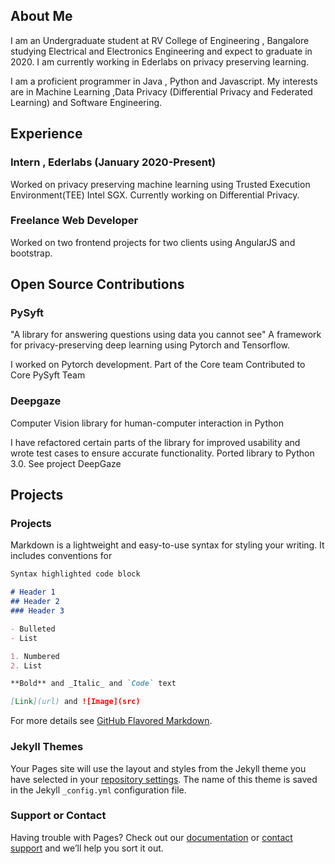 ## About Me

I am an Undergraduate student at RV College of Engineering , Bangalore studying Electrical and Electronics Engineering and expect to graduate in 2020. I am currently working in Ederlabs on privacy preserving learning.


I am a proficient programmer in Java , Python and Javascript. My interests are in Machine Learning ,Data Privacy (Differential Privacy and Federated Learning) and Software Engineering. 

## Experience

### Intern , Ederlabs (January 2020-Present)

Worked on privacy preserving machine learning using Trusted Execution Environment(TEE) Intel SGX. Currently working on Differential Privacy. 

### Freelance Web Developer

Worked on two frontend projects for two clients using AngularJS and bootstrap. 

## Open Source Contributions

### PySyft

"A library for answering questions using data you cannot see"
A framework for privacy-preserving deep learning using Pytorch and Tensorflow.

I worked on Pytorch development.
Part of the Core team
Contributed to Core PySyft Team

### Deepgaze 

Computer Vision library for human-computer interaction in Python

I have refactored certain parts of the library for improved usability and wrote test cases to ensure accurate functionality. Ported library to Python 3.0.
See project DeepGaze

## Projects

### Projects

Markdown is a lightweight and easy-to-use syntax for styling your writing. It includes conventions for

```markdown
Syntax highlighted code block

# Header 1
## Header 2
### Header 3

- Bulleted
- List

1. Numbered
2. List

**Bold** and _Italic_ and `Code` text

[Link](url) and ![Image](src)
```

For more details see [GitHub Flavored Markdown](https://guides.github.com/features/mastering-markdown/).

### Jekyll Themes

Your Pages site will use the layout and styles from the Jekyll theme you have selected in your [repository settings](https://github.com/kamathhrishi/hrishikamath.github.io/settings). The name of this theme is saved in the Jekyll `_config.yml` configuration file.

### Support or Contact

Having trouble with Pages? Check out our [documentation](https://docs.github.com/categories/github-pages-basics/) or [contact support](https://github.com/contact) and we’ll help you sort it out.
